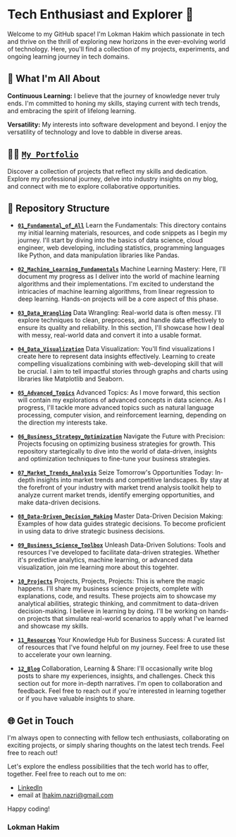 # Tech Enthusiast and Explorer 🚀

Welcome to my GitHub space! I'm Lokman Hakim which passionate in tech and thrive on the thrill of exploring new horizons in the ever-evolving world of technology. Here, you'll find a collection of my projects, experiments, and ongoing learning journey in tech domains.

## 🌟 What I'm All About

**Continuous Learning:** I believe that the journey of knowledge never truly ends. I'm committed to honing my skills, staying current with tech trends, and embracing the spirit of lifelong learning.

**Versatility:** My interests into software development and beyond. I enjoy the versatility of technology and love to dabble in diverse areas.

## 🧑🏻 [`My Portfolio`](https://lokmantech.github.io)

Discover a collection of projects that reflect my skills and dedication. Explore my professional journey, delve into industry insights on my blog, and connect with me to explore collaborative opportunities.

## 🧭 Repository Structure

- **[`01_Fundamental_of_All`](https://github.com/lokmanTech/01_Introduction_to_Data_Science)** Learn the Fundamentals: This directory contains my initial learning materials, resources, and code snippets as I begin my journey.  I'll start by diving into the basics of data science, cloud engineer, web developing, including statistics, programming languages like Python, and data manipulation libraries like Pandas.

- **[`02_Machine_Learning_Fundamentals`](https://github.com/lokmanTech/02_Machine_Learning_Fundamentals)** Machine Learning Mastery: Here, I'll document my progress as I deliver into the world of machine learning algorithms and their implementations. I'm excited to understand the intricacies of machine learning algorithms, from linear regression to deep learning. Hands-on projects will be a core aspect of this phase.

- **[`03_Data_Wrangling`](https://github.com/lokmanTech/03_Data_Wrangling)** Data Wrangling: Real-world data is often messy. I'll explore techniques to clean, preprocess, and handle data effectively to ensure its quality and reliability. In this section, I'll showcase how I deal with messy, real-world data and convert it into a usable format.

- **[`04_Data_Visualization`](https://github.com/lokmanTech/04_Data_Visualization)** Data Visualization: You'll find visualizations I create here to represent data insights effectively. Learning to create compelling visualizations combining with web-developing skill that will be crucial. I aim to tell impactful stories through graphs and charts using libraries like Matplotlib and Seaborn.

- **[`05_Advanced_Topics`](https://github.com/lokmanTech/05_Advanced_Topics)** Advanced Topics: As I move forward, this section will contain my explorations of advanced concepts in data science. As I progress, I'll tackle more advanced topics such as natural language processing, computer vision, and reinforcement learning, depending on the direction my interests take.

- **[`06_Business_Strategy_Optimization`](https://github.com/lokmanTech/06_Business_Strategy_Optimization)** Navigate the Future with Precision:  Projects focusing on optimizing business strategies for growth. This repository startegically to dive into the world of data-driven, insights and optimization techniques to fine-tune your business strategies. 

- **[`07_Market_Trends_Analysis`](https://github.com/lokmanTech/07_Market_Trends_Analysis)** Seize Tomorrow's Opportunities Today: In-depth insights into market trends and competitive landscapes. By stay at the forefront of your industry with market trend analysis toolkit help to analyze current market trends, identify emerging opportunities, and make data-driven decisions.
  
- **[`08_Data-Driven_Decision_Making`](https://github.com/lokmanTech/08_Data-Driven_Decision_Making)** Master Data-Driven Decision Making: Examples of how data guides strategic decisions. To become proficient in using data to drive strategic business decisions.

- **[`09_Business_Science_Toolbox`](https://github.com/lokmanTech/09_Business_Science_Toolbox)** Unleash Data-Driven Solutions: Tools and resources I've developed to facilitate data-driven strategies. Whether it's predictive analytics, machine learning, or advanced data visualization, join me learning more about this togehter.

- **[`10_Projects`](https://github.com/lokmanTech/06_Projects)** Projects, Projects, Projects: This is where the magic happens. I'll share my business science projects, complete with explanations, code, and results. These projects aim to showcase my analytical abilities, strategic thinking, and commitment to data-driven decision-making. I believe in learning by doing. I'll be working on hands-on projects that simulate real-world scenarios to apply what I've learned and showcase my skills.

- **[`11_Resources`](https://github.com/lokmanTech/07_Resources)** Your Knowledge Hub for Business Success: A curated list of resources that I've found helpful on my journey. Feel free to use these to accelerate your own learning.

- **[`12_Blog`](https://github.com/lokmanTech/08_Blog)** Collaboration, Learning & Share: I'll occasionally write blog posts to share my experiences, insights, and challenges. Check this section out for more in-depth narratives. I'm open to collaboration and feedback. Feel free to reach out if you're interested in learning together or if you have valuable insights to share.

## 🌐 Get in Touch

I'm always open to connecting with fellow tech enthusiasts, collaborating on exciting projects, or simply sharing thoughts on the latest tech trends. Feel free to reach out!

Let's explore the endless possibilities that the tech world has to offer, together.  Feel free to reach out to me on:

- [LinkedIn](https://www.linkedin.com/in/lhakimnazri/)
- email at lhakim.nazri@gmail.com

Happy coding!

### Lokman Hakim
